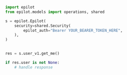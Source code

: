 <!-- Start SDK Example Usage -->
```python
import epilot
from epilot.models import operations, shared

s = epilot.Epilot(
    security=shared.Security(
        epilot_auth="Bearer YOUR_BEARER_TOKEN_HERE",
    ),
)

    
res = s.user_v1.get_me()

if res.user is not None:
    # handle response
```
<!-- End SDK Example Usage -->